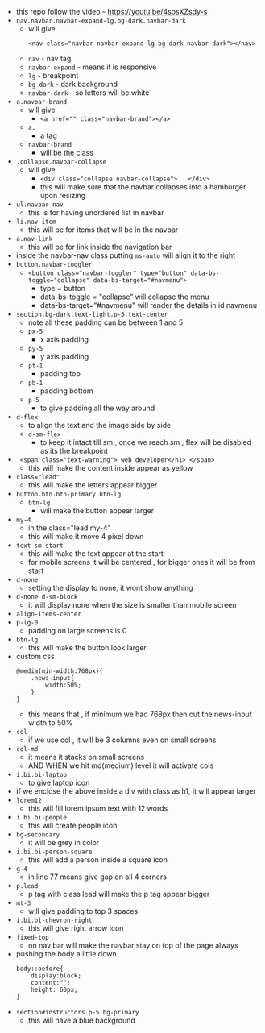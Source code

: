 - this repo follow the video - https://youtu.be/4sosXZsdy-s
- `nav.navbar.navbar-expand-lg.bg-dark.navbar-dark`
    - will give
        ```
        <nav class="navbar navbar-expand-lg bg-dark navbar-dark"></nav>
        ```
    - `nav` - nav tag
    - `navbar-expand` - means it is responsive
    - `lg` - breakpoint
    - `bg-dark` - dark background
    - `navbar-dark` - so letters will be white
- `a.navbar-brand`
    - will give
        - `<a href="" class="navbar-brand"></a>`
    - `a.` 
        - a tag
    - `navbar-brand`
        - will be the class
- `.collapse.navbar-collapse`
    - will give
        - `<div class="collapse navbar-collapse">   </div>`
        - this will make sure that the navbar collapses into a hamburger upon resizing
- `ul.navbar-nav`
    - this is for having unordered list in navbar
- `li.nav-item`
    - this will be for items that will be in the navbar
- `a.nav-link`
    - this will be for link inside the navigation bar
- inside the navbar-nav class putting `ms-auto` will align it to the right
- `button.navbar-toggler`
    - `<button class="navbar-toggler" type="button" data-bs-toggle="collapse" data-bs-target="#navmenu">`
        - type = button
        - data-bs-toggle = "collapse" will collapse the menu
        - data-bs-target="#navmenu" will render the details in id navmenu
- `section.bg-dark.text-light.p-5.text-center`
    - note all these padding can be between 1 and 5
    - `px-5`
        - x axis padding
    - `py-5`
        - y axis padding
    - `pt-1`
        - padding top
    - `pb-1`
        - padding bottom
    - `p-5`
        - to give padding all the way around
- `d-flex` 
    - to align the text and the image side by side 
    - `d-sm-flex`
        - to keep it intact till sm , once we reach sm , flex will be disabled as its the breakpoint
- ` <span class="text-warning"> web developer</h1>
                </span>`
    - this will make the content inside appear as yellow
- `class="lead"`
    - this will make the letters appear bigger
- `button.btn.btn-primary btn-lg`
    - `btn-lg`
        - will make the button appear larger
- `my-4` 
    - in the class="lead my-4"
    - this will make it move 4 pixel down
- `text-sm-start`
    - this will make the text appear at the start
    - for mobile screens it will be centered , for bigger ones it will be from start
- `d-none`
    - setting the display to none, it wont show anything
- `d-none d-sm-block`
    - it will display none when the size is smaller than mobile screen
- `align-items-center`
- `p-lg-0` 
    - padding on large screens is 0
- `btn-lg`
    - this will make the button look larger
- custom css
    ```
    @media(min-width:768px){
        .news-input{
            width:50%;
        }
    }
    ```
    - this means that , if minimum we had 768px then cut the news-input width to 50%
- `col`
    - if we use col , it will be 3 columns even on small screens
- `col-md`
    - it means it stacks on small screens
    - AND WHEN we hit md(medium) level it will activate cols
- `i.bi.bi-laptop`
    - to give laptop icon
- if we enclose the above inside a div with class as h1, it will appear larger
- `lorem12`
    - this will fill lorem ipsum text with 12 words
- `i.bi.bi-people`
    - this will create people icon
- `bg-secondary`
    - it will be grey in color
- `i.bi.bi-person-square`
    - this will add a person inside a square icon
- `g-4`
    - in line  77 means give gap on all 4 corners
- `p.lead`
    - p tag with class lead will make the p tag appear bigger
- `mt-3`
    - will give padding to top 3 spaces
- `i.bi.bi-chevron-right`
    - this will give right arrow icon
- `fixed-top`
    - on nav bar will make the navbar stay on top of the page always
- pushing the body a little down
    ```
    body::before{
        display:block;
        content:"";
        height: 60px;
    }
    ```
- `section#instructors.p-5.bg-primary`
    - this will have a blue background